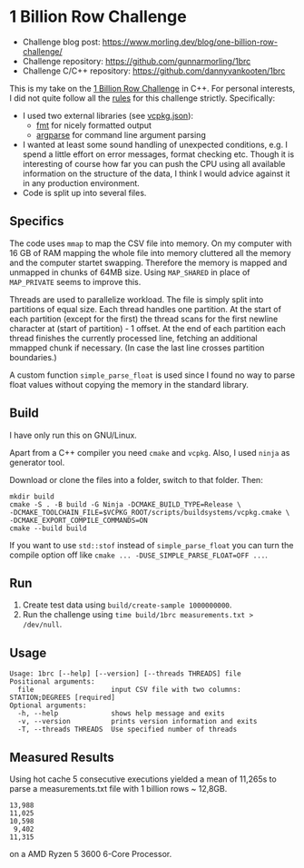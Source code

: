 # 1 Billion Row Challenge


- Challenge blog post: https://www.morling.dev/blog/one-billion-row-challenge/
- Challenge repository: https://github.com/gunnarmorling/1brc
- Challenge C/C++ repository: https://github.com/dannyvankooten/1brc

This is my take on the [1 Billion Row Challenge](https://1brc.dev/) in C++. For
personal interests, I did not quite follow all the
[rules](https://1brc.dev/#rules-and-limits) for this challenge strictly.
Specifically:

- I used two external libraries (see [vcpkg.json](vcpkg.json)):
    - [fmt](https://github.com/fmtlib/fmt) for nicely formatted output
    - [argparse](https://github.com/p-ranav/argparse) for command line argument
    parsing
- I wanted at least some sound handling of unexpected conditions, e.g. I spend
    a little effort on error messages, format checking etc. Though it is
    interesting of course how far you can push the CPU using all available
    information on the structure of the data, I think I would advice against it
    in any production environment.
- Code is split up into several files.

## Specifics

The code uses `mmap` to map the CSV file into memory. On my computer with 16 GB
of RAM mapping the whole file into memory cluttered all the memory and the
computer startet swapping. Therefore the memory is mapped and unmapped in
chunks of 64MB size. Using `MAP_SHARED` in place of `MAP_PRIVATE` seems to improve
this.

Threads are used to parallelize workload. The file is simply split into
partitions of equal size. Each thread handles one partition. At the start of
each partition (except for the first) the thread scans for the first newline
character at (start of partition) - 1 offset. At the end of each partition each
thread finishes the currently processed line, fetching an additional mmapped
chunk if necessary. (In case the last line crosses partition boundaries.)

A custom function `simple_parse_float` is used since I found no way to parse
float values without copying the memory in the standard library.

## Build

I have only run this on GNU/Linux.

Apart from a C++ compiler you need `cmake` and `vcpkg`. Also, I used `ninja` as
generator tool.

Download or clone the files into a folder, switch to that folder. Then:

    mkdir build
    cmake -S . -B build -G Ninja -DCMAKE_BUILD_TYPE=Release \
    -DCMAKE_TOOLCHAIN_FILE=$VCPKG_ROOT/scripts/buildsystems/vcpkg.cmake \
    -DCMAKE_EXPORT_COMPILE_COMMANDS=ON
    cmake --build build

If you want to use `std::stof` instead of `simple_parse_float` you can turn the
compile option off like `cmake ... -DUSE_SIMPLE_PARSE_FLOAT=OFF ...`.

## Run

1. Create test data using `build/create-sample 1000000000`.
1. Run the challenge using `time build/1brc measurements.txt > /dev/null`.


## Usage

    Usage: 1brc [--help] [--version] [--threads THREADS] file
    Positional arguments:
      file                   input CSV file with two columns: STATION;DEGREES [required]
    Optional arguments:
      -h, --help             shows help message and exits
      -v, --version          prints version information and exits
      -T, --threads THREADS  Use specified number of threads

## Measured Results

Using hot cache 5 consecutive executions yielded a mean of 11,265s to parse a
measurements.txt file with 1 billion rows ~ 12,8GB.

    13,988
    11,025
    10,598
     9,402
    11,315

on a AMD Ryzen 5 3600 6-Core Processor.

